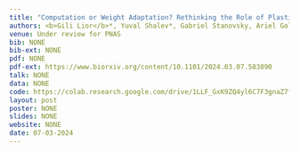 ```yaml
---
title: "Computation or Weight Adaptation? Rethinking the Role of Plasticity in Learning"
authors: <b>Gili Lior</b>*, Yuval Shalev*, Gabriel Stanovsky, Ariel Goldstein
venue: Under review for PNAS
bib: NONE
bib-ext: NONE
pdf: NONE
pdf-ext: https://www.biorxiv.org/content/10.1101/2024.03.07.583890
talk: NONE
data: NONE
code: https://colab.research.google.com/drive/1LLF_GxK9ZQ4yl6C7F3gnaZ7fQsATEImF?usp=sharing
layout: post
poster: NONE
slides: NONE
website: NONE
date: 07-03-2024
---
```

